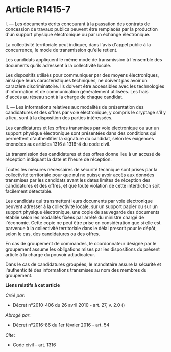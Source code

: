# Article R1415-7

I. ― Les documents écrits concourant à la passation des contrats de concession de travaux publics peuvent être remplacés par
la production d'un support physique électronique ou par un échange électronique. 

La collectivité territoriale peut indiquer, dans l'avis d'appel public à la concurrence, le mode de transmission qu'elle
retient. 

Les candidats appliquent le même mode de transmission à l'ensemble des documents qu'ils adressent à la collectivité locale. 

Les dispositifs utilisés pour communiquer par des moyens électroniques, ainsi que leurs caractéristiques techniques, ne
doivent pas avoir un caractère discriminatoire. Ils doivent être accessibles avec les technologies d'information et de
communication généralement utilisées. Les frais d'accès au réseau sont à la charge de chaque candidat. 

II. ― Les informations relatives aux modalités de présentation des candidatures et des offres par voie électronique, y
compris le cryptage s'il y a lieu, sont à la disposition des parties intéressées. 

Les candidatures et les offres transmises par voie électronique ou sur un support physique électronique sont présentées dans
des conditions qui permettent d'authentifier la signature du candidat, selon les exigences énoncées aux articles 1316 à
1316-4 du code civil. 

La transmission des candidatures et des offres donne lieu à un accusé de réception indiquant la date et l'heure de
réception. 

Toutes les mesures nécessaires de sécurité technique sont prises par la collectivité territoriale pour que nul ne puisse
avoir accès aux données transmises par les candidats avant les dates limites de réception des candidatures et des offres, et
que toute violation de cette interdiction soit facilement détectable. 

Les candidats qui transmettent leurs documents par voie électronique peuvent adresser à la collectivité locale, sur un
support papier ou sur un support physique électronique, une copie de sauvegarde des documents établie selon les modalités
fixées par arrêté du ministre chargé de l'économie. Cette copie ne peut être prise en considération que si elle est parvenue
à la collectivité territoriale dans le délai prescrit pour le dépôt, selon le cas, des candidatures ou des offres. 

En cas de groupement de commandes, le coordonnateur désigné par le groupement assume les obligations mises par les
dispositions du présent article à la charge du pouvoir adjudicateur. 

Dans le cas de candidatures groupées, le mandataire assure la sécurité et l'authenticité des informations transmises au nom
des membres du groupement.

**Liens relatifs à cet article**

_Créé par_:

  - Décret n°2010-406 du 26 avril 2010 - art. 27, v. 2.0 ()

_Abrogé par_:

  - Décret n°2016-86 du 1er février 2016 - art. 54

_Cite_:

  - Code civil - art. 1316
